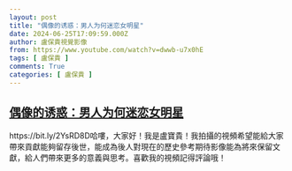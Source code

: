 ```yaml
---
layout: post
title: "偶像的诱惑：男人为何迷恋女明星"
date: 2024-06-25T17:09:59.000Z
author: 盧保貴視覺影像
from: https://www.youtube.com/watch?v=dwwb-u7x0hE
tags: [ 盧保貴 ]
comments: True
categories: [ 盧保貴 ]
---
```

<!--1719335399000-->
[偶像的诱惑：男人为何迷恋女明星](https://www.youtube.com/watch?v=dwwb-u7x0hE)
------

<div>
https://bit.ly/2YsRD8D哈嘍，大家好！我是盧寶貴！我拍攝的視頻希望能給大家帶來貢獻能夠留存後世，能成為後人對現在的歷史參考期待影像能為將來保留文獻，給人們帶來更多的意義與思考。喜歡我的視頻記得評論哦！
</div>
